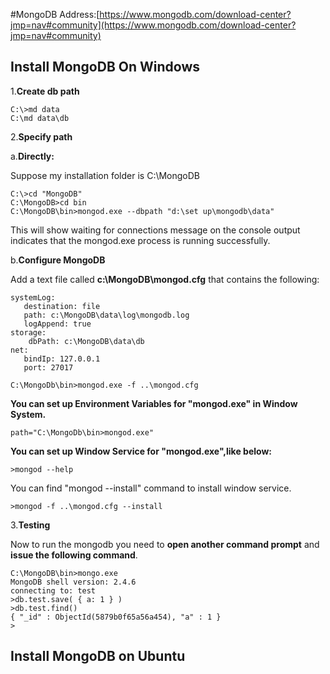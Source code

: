 #MongoDB
Address:[https://www.mongodb.com/download-center?jmp=nav#community](https://www.mongodb.com/download-center?jmp=nav#community)

## Install MongoDB On Windows
1.**Create db path**
```
C:\>md data
C:\md data\db
```
2.**Specify path**
 
 a.**Directly:**
 
Suppose my installation folder is C:\MongoDB
```
C:\>cd "MongoDB"
C:\MongoDB>cd bin
C:\MongoDB\bin>mongod.exe --dbpath "d:\set up\mongodb\data" 
```
This will show waiting for connections message on the console output indicates that the mongod.exe process is running successfully.

b.**Configure MongoDB**

Add a text file called  **c:\MongoDB\mongod.cfg** that contains the following:
```
systemLog:
   destination: file
   path: c:\MongoDB\data\log\mongodb.log
   logAppend: true
storage:
    dbPath: c:\MongoDB\data\db
net:
   bindIp: 127.0.0.1
   port: 27017
```
```
C:\MongoDb\bin>mongod.exe -f ..\mongod.cfg
```
**You can set up Environment Variables for "mongod.exe" in Window System.**

```
path="C:\MongoDb\bin>mongod.exe"
```
**You can set up Window Service for "mongod.exe",like below:**

```
>mongod --help
```
You can find "mongod --install" command to install window service.

```
>mongod -f ..\mongod.cfg --install
```

3.**Testing**

Now to run the mongodb you need to **open another command prompt** and **issue the following command**.



```
C:\MongoDB\bin>mongo.exe
MongoDB shell version: 2.4.6
connecting to: test
>db.test.save( { a: 1 } )
>db.test.find()
{ "_id" : ObjectId(5879b0f65a56a454), "a" : 1 }
>
```
## Install MongoDB on Ubuntu
